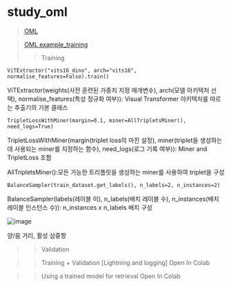 # study_oml
> [OML](https://open-metric-learning.readthedocs.io/en/latest/index.html)


> [OML example_training](https://colab.research.google.com/drive/1kntDAIdIZ9L40jcndguLAb-XqmCFOgS5?usp=sharing)
>> Training
```
ViTExtractor("vits16_dino", arch="vits16", normalise_features=False).train()
```
ViTExtractor(weights(사전 훈련된 가중치 지정 매개변수), arch(모델 아키텍처 선택), normalise_features(특성 정규화 여부)): Visual Transformer 아키텍처를 따르는 추출기의 기본 클래스
```
TripletLossWithMiner(margin=0.1, miner=AllTripletsMiner(), need_logs=True)
```
TripletLossWithMiner(margin(triplet loss의 마진 설정), miner(triplet을 생성하는데 사용되는 miner를 지정하는 함수), need_logs(로그 기록 여부)): Miner and TripletLoss 조합

AllTripletsMiner():모든 가능한 트리플릿을 생성하는 miner를 사용하여 triplet을 구성
```
BalanceSampler(train_dataset.get_labels(), n_labels=2, n_instances=2)
```
BalanceSampler(labels(레이블 이), n_labels(배치 레이블 수), n_instances(배치 레이블 인스턴스 수)): n_instances x n_labels 배치 구성

![image](https://github.com/Suyeon-j/study_oml/assets/66247203/a44f12de-a80d-4051-936b-65b661a0d1ac)

양/음 거리, 활성 삼중항 


>> Validation


>> Training + Validation [Lightning and logging]
Open In Colab

>> Using a trained model for retrieval
Open In Colab
